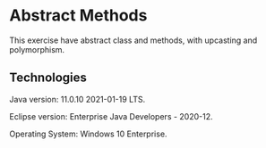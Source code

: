 # Abstract Methods
This exercise have abstract class and methods, with upcasting and polymorphism.

Technologies
-------------------------------
Java version: 11.0.10 2021-01-19 LTS.

Eclipse version: Enterprise Java Developers - 2020-12.

Operating System: Windows 10 Enterprise.
